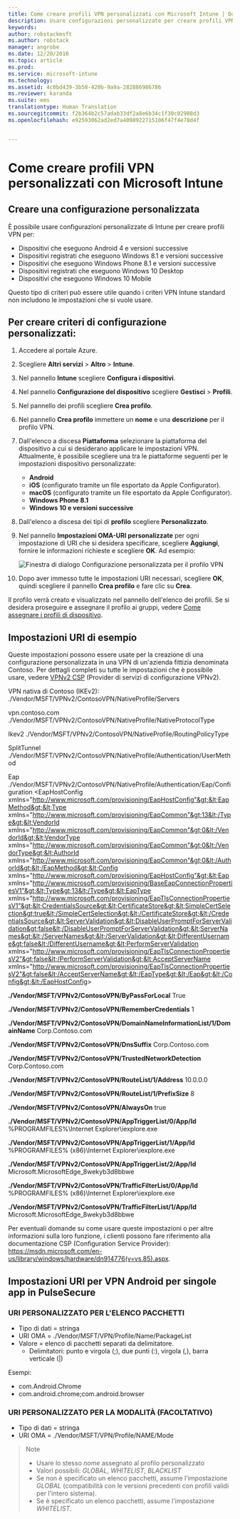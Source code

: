 ```yaml
---
title: Come creare profili VPN personalizzati con Microsoft Intune | Documentazione Microsoft
description: Usare configurazioni personalizzate per creare profili VPN in Intune.
keywords: 
author: robstackmsft
ms.author: robstack
manager: angrobe
ms.date: 12/20/2016
ms.topic: article
ms.prod: 
ms.service: microsoft-intune
ms.technology: 
ms.assetid: 4c0bd439-3b58-420b-9a9a-282886986786
ms.reviewer: karanda
ms.suite: ems
translationtype: Human Translation
ms.sourcegitcommit: f2b364b2c57adab33df2a8e6b34c1f30c02988d3
ms.openlocfilehash: e92593062ad2ed7a4098922715106f47f4e78d4f


---
```


# <a name="how-to-create-custom-vpn-profiles-with-microsoft-intune"></a>Come creare profili VPN personalizzati con Microsoft Intune

## <a name="create-a-custom-configuration"></a>Creare una configurazione personalizzata
È possibile usare configurazioni personalizzate di Intune per creare profili VPN per:

* Dispositivi che eseguono Android 4 e versioni successive
* Dispositivi registrati che eseguono Windows 8.1 e versioni successive
* Dispositivi che eseguono Windows Phone 8.1 e versioni successive
* Dispositivi registrati che eseguono Windows 10 Desktop 
* Dispositivi che eseguono Windows 10 Mobile

Questo tipo di criteri può essere utile quando i criteri VPN Intune standard non includono le impostazioni che si vuole usare.

## <a name="to-create-a-custom-configuration-policy"></a>Per creare criteri di configurazione personalizzati:

1. Accedere al portale Azure.
2. Scegliere **Altri servizi** > **Altro** > **Intune**.
3. Nel pannello **Intune** scegliere **Configura i dispositivi**.
4. Nel pannello **Configurazione del dispositivo** scegliere **Gestisci** > **Profili**.
5. Nel pannello dei profili scegliere **Crea profilo**.
6. Nel pannello **Crea profilo** immettere un **nome** e una **descrizione** per il profilo VPN.
7. Dall'elenco a discesa **Piattaforma** selezionare la piattaforma del dispositivo a cui si desiderano applicare le impostazioni VPN. Attualmente, è possibile scegliere una tra le piattaforme seguenti per le impostazioni dispositivo personalizzate:
    - **Android**
    - **iOS** (configurato tramite un file esportato da Apple Configurator).
    - **macOS** (configurato tramite un file esportato da Apple Configurator).
    - **Windows Phone 8.1**
    - **Windows 10 e versioni successive**
6. Dall'elenco a discesa dei tipi di **profilo** scegliere **Personalizzato**.
7. Nel pannello **Impostazioni OMA-URI personalizzate** per ogni impostazione di URI che si desidera specificare, scegliere **Aggiungi**, fornire le informazioni richieste e scegliere **OK**. Ad esempio:

   ![Finestra di dialogo Configurazione personalizzata per il profilo VPN](./media/Intune_Add_VPN_URI.png)

4.  Dopo aver immesso tutte le impostazioni URI necessari, scegliere **OK**, quindi scegliere il pannello **Crea profilo** e fare clic su **Crea**.

Il profilo verrà creato e visualizzato nel pannello dell'elenco dei profili.
Se si desidera proseguire e assegnare il profilo ai gruppi, vedere [Come assegnare i profili di dispositivo](how-to-assign-device-profiles.md).

## <a name="example-uri-settings"></a>Impostazioni URI di esempio

Queste impostazioni possono essere usate per la creazione di una configurazione personalizzata in una VPN di un'azienda fittizia denominata Contoso.
Per dettagli completi su tutte le impostazioni che è possibile usare, vedere [VPNv2 CSP](https://msdn.microsoft.com/en-us/library/windows/hardware/dn914776.aspx) (Provider di servizi di configurazione VPNv2).

VPN nativa di Contoso (IKEv2): ./Vendor/MSFT/VPNv2/ContosoVPN/NativeProfile/Servers

vpn.contoso.com ./Vendor/MSFT/VPNv2/ContosoVPN/NativeProfile/NativeProtocolType

Ikev2 ./Vendor/MSFT/VPNv2/ContosoVPN/NativeProfile/RoutingPolicyType

SplitTunnel ./Vendor/MSFT/VPNv2/ContosoVPN/NativeProfile/Authentication/UserMethod

Eap ./Vendor/MSFT/VPNv2/ContosoVPN/NativeProfile/Authentication/Eap/Configuration &lt;EapHostConfig xmlns="http://www.microsoft.com/provisioning/EapHostConfig"&gt;&lt;EapMethod&gt;&lt;Type xmlns="http://www.microsoft.com/provisioning/EapCommon"&gt;13&lt;/Type&gt;&lt;VendorId xmlns="http://www.microsoft.com/provisioning/EapCommon"&gt;0&lt;/VendorId&gt;&lt;VendorType xmlns="http://www.microsoft.com/provisioning/EapCommon"&gt;0&lt;/VendorType&gt;&lt;AuthorId xmlns="http://www.microsoft.com/provisioning/EapCommon"&gt;0&lt;/AuthorId&gt;&lt;/EapMethod&gt;&lt;Config xmlns="http://www.microsoft.com/provisioning/EapHostConfig"&gt;&lt;Eap xmlns="http://www.microsoft.com/provisioning/BaseEapConnectionPropertiesV1"&gt;&lt;Type&gt;13&lt;/Type&gt;&lt;EapType xmlns="http://www.microsoft.com/provisioning/EapTlsConnectionPropertiesV1"&gt;&lt;CredentialsSource&gt;&lt;CertificateStore&gt;&lt;SimpleCertSelection&gt;true&lt;/SimpleCertSelection&gt;&lt;/CertificateStore&gt;&lt;/CredentialsSource&gt;&lt;ServerValidation&gt;&lt;DisableUserPromptForServerValidation&gt;false&lt;/DisableUserPromptForServerValidation&gt;&lt;ServerNames&gt;&lt;/ServerNames&gt;&lt;/ServerValidation&gt;&lt;DifferentUsername&gt;false&lt;/DifferentUsername&gt;&lt;PerformServerValidation xmlns="http://www.microsoft.com/provisioning/EapTlsConnectionPropertiesV2"&gt;false&lt;/PerformServerValidation&gt;&lt;AcceptServerName xmlns="http://www.microsoft.com/provisioning/EapTlsConnectionPropertiesV2"&gt;false&lt;/AcceptServerName&gt;&lt;/EapType&gt;&lt;/Eap&gt;&lt;/Config&gt;&lt;/EapHostConfig&gt;

**./Vendor/MSFT/VPNv2/ContosoVPN/ByPassForLocal** True

**./Vendor/MSFT/VPNv2/ContosoVPN/RememberCredentials** 1

**./Vendor/MSFT/VPNv2/ContosoVPN/DomainNameInformationList/1/DomainName** Corp.Contoso.com

**./Vendor/MSFT/VPNv2/ContosoVPN/DnsSuffix** Corp.Contoso.com

**./Vendor/MSFT/VPNv2/ContosoVPN/TrustedNetworkDetection** Corp.Contoso.com

**./Vendor/MSFT/VPNv2/ContosoVPN/RouteList/1/Address** 10.0.0.0

**./Vendor/MSFT/VPNv2/ContosoVPN/RouteList/1/PrefixSize** 8

**./Vendor/MSFT/VPNv2/ContosoVPN/AlwaysOn** true

**./Vendor/MSFT/VPNv2/ContosoVPN/AppTriggerList/0/App/Id** %PROGRAMFILES%\Internet Explorer\iexplore.exe

**./Vendor/MSFT/VPNv2/ContosoVPN/AppTriggerList/1/App/Id** %PROGRAMFILES% (x86)\Internet Explorer\iexplore.exe

**./Vendor/MSFT/VPNv2/ContosoVPN/AppTriggerList/2/App/Id** Microsoft.MicrosoftEdge_8wekyb3d8bbwe

**./Vendor/MSFT/VPNv2/ContosoVPN/TrafficFilterList/0/App/Id** %PROGRAMFILES% (x86)\Internet Explorer\iexplore.exe

**./Vendor/MSFT/VPNv2/ContosoVPN/TrafficFilterList/1/App/Id** Microsoft.MicrosoftEdge_8wekyb3d8bbwe

Per eventuali domande su come usare queste impostazioni o per altre informazioni sulla loro funzione, i clienti possono fare riferimento alla documentazione CSP (Configuration Service Provider): https://msdn.microsoft.com/en-us/library/windows/hardware/dn914776(v=vs.85).aspx.

## <a name="uri-settings-for-android-per-app-vpn-on-pulsesecure"></a>Impostazioni URI per VPN Android per singole app in PulseSecure
### <a name="custom-uri-for-package-list"></a>URI PERSONALIZZATO PER L'ELENCO PACCHETTI
-  Tipo di dati = stringa
-  URI OMA = ./Vendor/MSFT/VPN/Profile/Name/PackageList
-  Valore = elenco di pacchetti separati da delimitatore.
   - Delimitatori: punto e virgola (;), due punti (:), virgola (,), barra verticale (|)

Esempi:
- com.Android.Chrome
- com.android.chrome;com.android.browser

### <a name="custom-uri-for-mode-optional"></a>URI PERSONALIZZATO PER LA MODALITÀ (FACOLTATIVO)
- Tipo di dati = stringa
- URI OMA = ./Vendor/MSFT/VPN/Profile/NAME/Mode

> Note
> - Usare lo stesso *nome* assegnato al profilo personalizzato
> - Valori possibili: *GLOBAL*, *WHITELIST*, *BLACKLIST*
> - Se non è specificato un elenco pacchetti, assume l'impostazione *GLOBAL* (compatibilità con le versioni precedenti con profili validi per l'intero sistema).
> - Se è specificato un elenco pacchetti, assume l'impostazione *WHITELIST*.






<!--HONumber=Feb17_HO1-->


